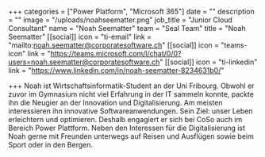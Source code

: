 +++
categories = ["Power Platform", "Microsoft 365"]
date = ""
description = ""
image = "/uploads/noahseematter.png"
job_title = "Junior Cloud Consultant"
name = "Noah Seematter"
team = "Seal Team"
title = "Noah Seematter"
[[social]]
icon = "ti-email"
link = "mailto:noah.seematter@corporatesoftware.ch"
[[social]]
icon = "teams-icon"
link = "https://teams.microsoft.com/l/chat/0/0?users=noah.seematter@corporatesoftware.ch"
[[social]]
icon = "ti-linkedin"
link = "https://www.linkedin.com/in/noah-seematter-8234631b0/"

+++
Noah ist Wirtschaftsinformatik-Student an der Uni Fribourg. Obwohl er zuvor im Gymnasium nicht viel Erfahrung in der IT sammeln konnte, packte ihn die Neugier an der Innovation und Digitalisierung. Am meisten interessieren ihn innovative Softwareanwendungen. Sein Ziel: unser Leben erleichtern und optimieren. Deshalb engagiert er sich bei CoSo auch im Bereich Power Plattform. Neben den Interessen für die Digitalisierung ist Noah gerne mit Freunden unterwegs auf Reisen und Ausflügen sowie beim Sport oder in den Bergen.